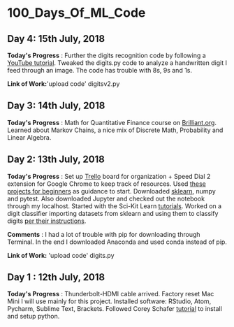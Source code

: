 # 100_Days_Of_ML_Code

## Day 4: 15th July, 2018
**Today's Progress** : Further the digits recognition code by following a [YouTube tutorial](https://www.youtube.com/watch?v=hB6IlpqHy-o). Tweaked the digits.py code to analyze a handwritten digit I feed through an image. The code has trouble with 8s, 9s and 1s.

**Link of Work:**'upload code' digitsv2.py


## Day 3: 14th July, 2018
**Today's Progress** : Math for Quantitative Finance course on [Brilliant.org](www.brilliant.org). Learned about Markov Chains, a nice mix of Discrete Math, Probability and Linear Algebra.


## Day 2: 13th July, 2018
**Today's Progress** : Set up [Trello](www.trello.com) board for organization + Speed Dial 2 extension for Google Chrome to keep track of resources. 
Used [these projects for beginners](https://elitedatascience.com/machine-learning-projects-for-beginners) as guidance to start. Downloaded [sklearn](http://scikit-learn.org/stable/), numpy and pytest. Also downloaded Jupyter and checked out the notebook through my localhost.
Started with the Sci-Kit Learn [tutorials](http://scikit-learn.org/stable/tutorial/). Worked on a digit classifier importing datasets from sklearn and using them to classify digits [per their instructions](http://scikit-learn.org/stable/tutorial/basic/tutorial.html#machine-learning-the-problem-setting).

**Comments** : 
I had a lot of trouble with pip for downloading through Terminal. In the end I downloaded Anaconda and used conda instead of pip. 

**Link of Work:** 'upload code' digits.py


## Day 1 : 12th July, 2018
 
**Today's Progress** : Thunderbolt-HDMI cable arrived. Factory reset Mac Mini I will use mainly for this project. Installed software: RStudio, Atom, Pycharm, Sublime Text, Brackets. Followed Corey Schafer [tutorial](https://www.youtube.com/watch?v=YYXdXT2l-Gg&list=PL-osiE80TeTt2d9bfVyTiXJA-UTHn6WwU) to install and setup python.
